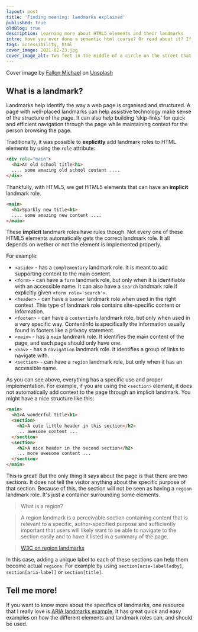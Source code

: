 ```yaml
---
layout: post
title: 'Finding meaning: landmarks explained'
published: true
oldBlog: true
description: Learning more about HTML5 elements and their landmarks
intro: Have you ever done a semantic html course? Or read about it? If you have, you might remember elements like <main>, <section> or maybe <aside>. But did you know that using these elements does not automatically provide the proper semantic meaning? Let's go on a journey of creating meaningful landmarks.
tags: accessibility, html
cover_image: 2021-02-23.jpg
cover_image_alt: Two feet in the middle of a circle on the street that says you are here.
---
```

Cover image by [Fallon Michael](https://unsplash.com/@fallonmichaeltx?utm_source=unsplash&utm_medium=referral&utm_content=creditCopyText) on [Unsplash](https://unsplash.com/s/photos/you-are-here?utm_source=unsplash&utm_medium=referral&utm_content=creditCopyText)

## What is a landmark?

Landmarks help identify the way a web page is organised and structured. A page with well-placed landmarks can help assistive technology make sense of the structure of the page. It can also help building 'skip-links' for quick and efficient navigation through the page while maintaining  context for the person browsing the page.

Traditionally, it was possible to **explicitly** add landmark roles to HTML elements by using the `role` attribute:

```html
<div role="main">
  <h1>An old school title<h1>
  .... some amazing old school content ....
</div>
```

Thankfully, with HTML5, we get HTML5 elements that can have an **implicit** landmark role.

```html
<main>
  <h1>Sparkly new title<h1>
  .... some amazing new content ....
</main>
```

These **implicit** landmark roles have rules though. Not every one of these HTML5 elements automatically gets the correct landmark role. It all depends on wether or not the element is implemented properly.

For example:

- `<aside>` - has a `complementary` landmark role. It is meant to add supporting content to the main content.
- `<form>` - can have a `form` landmark role, but only when it is identifiable with an accessible name. It can also have a `search` landmark role if explicitly given `<form role='search'>`.
- `<header>` - can have a `banner` landmark role when used in the right context. This type of landmark role contains site-specific content or information.
- `<footer>` - can have a `contentinfo` landmark role, but only when used in a very specific way. Contentinfo is specifically the information usually found in footers like a privacy statement.
- `<main>` - has a `main` landmark role. It identifies the main content of the page, and each page should only have one.
- `<nav>` - has a `navigation` landmark role. It identifies a group of links to navigate with.
- `<section>` - can have a `region` landmark role, but only when it has an accessible name.

As you can see above, everything has a specific use and proper implementation. For example, if you are using the `<section>` element, it does not automatically add context to the page through an implicit landmark. You might have a nice structure like this:

```html
<main>
  <h1>A wonderful title<h1>
  <section>
    <h2>A cute little header in this section</h2>
    ... awesome content ...
  </section>
  <section>
    <h2>A nice header in the second section</h2>
    ... more awesome content ...
  </section>
</main>
```

This is great! But the only thing it says about the page is that there are two sections. It does not tell the visitor anything about the specific purpose of that section. Because of this, the section will not be seen as having a `region` landmark role. It's just a container surrounding some elements.

> What is a region?

> A region landmark is a perceivable section containing content that is relevant to a specific, author-specified purpose and sufficiently important that users will likely want to be able to navigate to the section easily and to have it listed in a summary of the page.

> [W3C on region landmarks](https://www.w3.org/TR/2017/NOTE-wai-aria-practices-1.1-20171214/examples/landmarks/region.html)

In this case, adding a unique label to each of these sections can help them become actual `regions`. For example by using `section[aria-labelledby]`, `section[aria-label]` or `section[title]`.

## Tell me more!

If you want to know more about the specifics of landmarks, one resource that I really love is [ARIA landmarks example](https://www.w3.org/TR/2017/NOTE-wai-aria-practices-1.1-20171214/examples/landmarks/index.html). It has great quick and easy examples on how the different elements and landmark roles can, and should be used.
